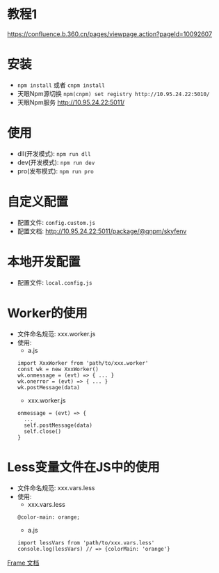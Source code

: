 # 教程1
https://confluence.b.360.cn/pages/viewpage.action?pageId=10092607

# 安装
* `npm install` 或者 `cnpm install`
* 天眼Npm源切换 `npm(cnpm) set registry http://10.95.24.22:5010/`
* 天眼Npm服务 http://10.95.24.22:5011/

# 使用
* dll(开发模式): `npm run dll`
* dev(开发模式): `npm run dev`
* pro(发布模式): `npm run pro`

# 自定义配置
* 配置文件: `config.custom.js`
* 配置文档: http://10.95.24.22:5011/package/@qnpm/skyfenv

# 本地开发配置
* 配置文件: `local.config.js`

# Worker的使用
* 文件命名规范: xxx.worker.js
* 使用: 
	* a.js
	```
    import XxxWorker from 'path/to/xxx.worker'
    const wk = new XxxWorker()
    wk.onmessage = (evt) => { ... }
    wk.onerror = (evt) => { ... }
    wk.postMessage(data)
	```
	* xxx.worker.js
	```
	onmessage = (evt) => {
	  ...
	  self.postMessage(data)
	  self.close()
	}
	```

# Less变量文件在JS中的使用
* 文件命名规范: xxx.vars.less
* 使用:
	* xxx.vars.less
	```
	@color-main: orange;
	```
	* a.js
	```
	import lessVars from 'path/to/xxx.vars.less'
	console.log(lessVars) // => {colorMain: 'orange'}
	```

[Frame 文档](frame/README.md)

